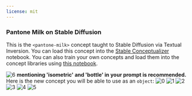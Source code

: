 ```yaml
---
license: mit
---
```

### Pantone Milk on Stable Diffusion
This is the `<pantone-milk>` concept taught to Stable Diffusion via Textual Inversion. You can load this concept into the [Stable Conceptualizer](https://colab.research.google.com/github/huggingface/notebooks/blob/main/diffusers/stable_conceptualizer_inference.ipynb) notebook. You can also train your own concepts and load them into the concept libraries using [this notebook](https://colab.research.google.com/github/huggingface/notebooks/blob/main/diffusers/sd_textual_inversion_training.ipynb).

![<pantone-milk> 6](https://cdn.discordapp.com/attachments/978476082065993758/1018719752090304552/unknown.png)
**mentioning 'isometric' and 'bottle' in your prompt is recommended.**
Here is the new concept you will be able to use as an `object`:
![<pantone-milk> 0](https://huggingface.co/sd-concepts-library/pantone-milk/resolve/main/concept_images/5.jpeg)
![<pantone-milk> 1](https://huggingface.co/sd-concepts-library/pantone-milk/resolve/main/concept_images/3.jpeg)
![<pantone-milk> 2](https://huggingface.co/sd-concepts-library/pantone-milk/resolve/main/concept_images/0.jpeg)
![<pantone-milk> 3](https://huggingface.co/sd-concepts-library/pantone-milk/resolve/main/concept_images/2.jpeg)
![<pantone-milk> 4](https://huggingface.co/sd-concepts-library/pantone-milk/resolve/main/concept_images/1.jpeg)
![<pantone-milk> 5](https://huggingface.co/sd-concepts-library/pantone-milk/resolve/main/concept_images/4.jpeg)


